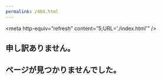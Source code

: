 ```yaml
---
permalink: /404.html
---
```

<meta http-equiv=”refresh” content=”5;URL=’./index.html'” />
                                                        
## 申し訳ありません。
## ページが見つかりませんでした。

